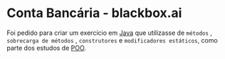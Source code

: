 # Conta Bancária - blackbox.ai

Foi pedido para criar um exercício em [Java](JavaCore/Java.md) que utilizasse de ``métodos`` , ``sobrecarga de métodos`` , ``construtores`` e ``modificadores estáticos``, como parte dos estudos de [POO](JavaCore/POO.md).